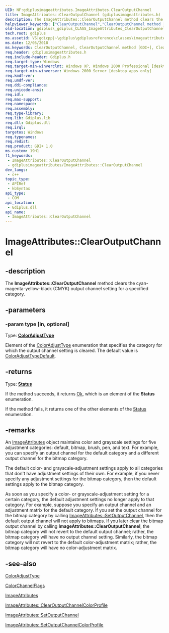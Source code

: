 ```yaml
---
UID: NF:gdiplusimageattributes.ImageAttributes.ClearOutputChannel
title: ImageAttributes::ClearOutputChannel (gdiplusimageattributes.h)
description: The ImageAttributes::ClearOutputChannel method clears the cyan-magenta-yellow-black (CMYK) output channel setting for a specified category.
helpviewer_keywords: ["ClearOutputChannel","ClearOutputChannel method [GDI+]","ClearOutputChannel method [GDI+]","ImageAttributes class","ImageAttributes class [GDI+]","ClearOutputChannel method","ImageAttributes.ClearOutputChannel","ImageAttributes::ClearOutputChannel","_gdiplus_CLASS_ImageAttributes_ClearOutputChannel_type_","gdiplus._gdiplus_CLASS_ImageAttributes_ClearOutputChannel_type_"]
old-location: gdiplus\_gdiplus_CLASS_ImageAttributes_ClearOutputChannel_type_.htm
tech.root: gdiplus
ms.assetid: VS|gdicpp|~\gdiplus\gdiplusreference\classes\imageattributesclass\imageattributesmethods\clearoutputchannel.htm
ms.date: 12/05/2018
ms.keywords: ClearOutputChannel, ClearOutputChannel method [GDI+], ClearOutputChannel method [GDI+],ImageAttributes class, ImageAttributes class [GDI+],ClearOutputChannel method, ImageAttributes.ClearOutputChannel, ImageAttributes::ClearOutputChannel, _gdiplus_CLASS_ImageAttributes_ClearOutputChannel_type_, gdiplus._gdiplus_CLASS_ImageAttributes_ClearOutputChannel_type_
req.header: gdiplusimageattributes.h
req.include-header: Gdiplus.h
req.target-type: Windows
req.target-min-winverclnt: Windows XP, Windows 2000 Professional [desktop apps only]
req.target-min-winversvr: Windows 2000 Server [desktop apps only]
req.kmdf-ver: 
req.umdf-ver: 
req.ddi-compliance: 
req.unicode-ansi: 
req.idl: 
req.max-support: 
req.namespace: 
req.assembly: 
req.type-library: 
req.lib: Gdiplus.lib
req.dll: Gdiplus.dll
req.irql: 
targetos: Windows
req.typenames: 
req.redist: 
req.product: GDI+ 1.0
ms.custom: 19H1
f1_keywords:
 - ImageAttributes::ClearOutputChannel
 - gdiplusimageattributes/ImageAttributes::ClearOutputChannel
dev_langs:
 - c++
topic_type:
 - APIRef
 - kbSyntax
api_type:
 - COM
api_location:
 - Gdiplus.dll
api_name:
 - ImageAttributes::ClearOutputChannel
---
```


# ImageAttributes::ClearOutputChannel


## -description

The <b>ImageAttributes::ClearOutputChannel</b> method clears the cyan-magenta-yellow-black (CMYK) output channel setting for a specified category.

## -parameters

### -param type [in, optional]

Type: <b><a href="/windows/desktop/api/gdipluscolormatrix/ne-gdipluscolormatrix-coloradjusttype">ColorAdjustType</a></b>

Element of the <a href="/windows/desktop/api/gdipluscolormatrix/ne-gdipluscolormatrix-coloradjusttype">ColorAdjustType</a> enumeration that specifies the category for which the output channel setting is cleared. The default value is <a href="/windows/desktop/api/gdipluscolormatrix/ne-gdipluscolormatrix-coloradjusttype">ColorAdjustTypeDefault</a>.

## -returns

Type: <b><a href="/windows/desktop/api/gdiplustypes/ne-gdiplustypes-status">Status</a></b>

If the method succeeds, it returns <a href="/windows/desktop/api/gdiplustypes/ne-gdiplustypes-status">Ok</a>, which is an element of the <b>Status</b> enumeration.

If the method fails, it returns one of the other elements of the <a href="/windows/desktop/api/gdiplustypes/ne-gdiplustypes-status">Status</a> enumeration.

## -remarks

An <a href="/windows/desktop/api/gdiplusimageattributes/nl-gdiplusimageattributes-imageattributes">ImageAttributes</a> object maintains color and grayscale settings for five adjustment categories: default, bitmap, brush, pen, and text. For example, you can specify an output channel for the default category and a different output channel for the bitmap category.

The default color- and grayscale-adjustment settings apply to all categories that don't have adjustment settings of their own. For example, if you never specify any adjustment settings for the bitmap category, then the default settings apply to the bitmap category.

As soon as you specify a color- or grayscale-adjustment setting for a certain category, the default adjustment settings no longer apply to that category. For example, suppose you specify an output channel and an adjustment matrix for the default category. If you set the output channel for the bitmap category by calling <a href="/windows/desktop/api/gdiplusimageattributes/nf-gdiplusimageattributes-imageattributes-setoutputchannel">ImageAttributes::SetOutputChannel</a>, then the default output channel will not apply to bitmaps. If you later clear the bitmap output channel by calling <b>ImageAttributes::ClearOutputChannel</b>, the bitmap category will not revert to the default output channel; rather, the bitmap category will have no output channel setting. Similarly, the bitmap category will not revert to the default color-adjustment matrix; rather, the bitmap category will have no color-adjustment matrix.

## -see-also

<a href="/windows/desktop/api/gdipluscolormatrix/ne-gdipluscolormatrix-coloradjusttype">ColorAdjustType</a>



<a href="/windows/desktop/api/gdipluscolor/ne-gdipluscolor-colorchannelflags">ColorChannelFlags</a>



<a href="/windows/desktop/api/gdiplusimageattributes/nl-gdiplusimageattributes-imageattributes">ImageAttributes</a>



<a href="/windows/desktop/api/gdiplusimageattributes/nf-gdiplusimageattributes-imageattributes-clearoutputchannelcolorprofile">ImageAttributes::ClearOutputChannelColorProfile</a>



<a href="/windows/desktop/api/gdiplusimageattributes/nf-gdiplusimageattributes-imageattributes-setoutputchannel">ImageAttributes::SetOutputChannel</a>



<a href="/windows/desktop/api/gdiplusimageattributes/nf-gdiplusimageattributes-imageattributes-setoutputchannelcolorprofile">ImageAttributes::SetOutputChannelColorProfile</a>

